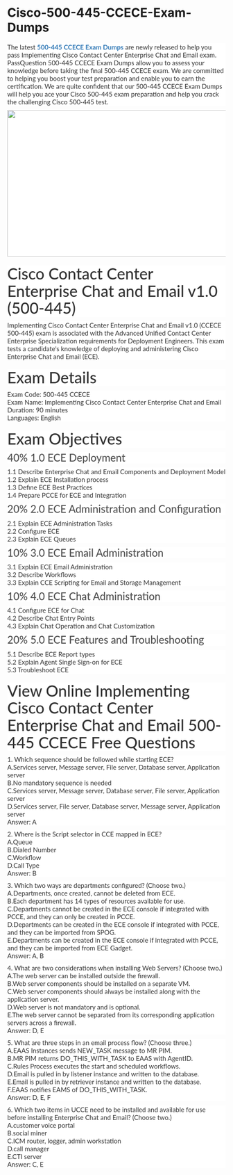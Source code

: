 # Cisco-500-445-CCECE-Exam-Dumps
<p>
	<span style="font-size:12px;font-weight:normal;">
	<p style="box-sizing:border-box;margin-top:0px;margin-bottom:10px;color:#333333;font-family:Lato;font-size:15px;white-space:normal;background-color:#FFFFFF;">
		The latest&nbsp;<span style="box-sizing:border-box;font-weight:700;"><a href="https://www.passquestion.com/500-445.html" style="box-sizing:border-box;background-color:transparent;color:#337AB7;text-decoration-line:none;">500-445 CCECE Exam Dumps</a></span>&nbsp;are newly released to help you pass Implementing Cisco Contact Center Enterprise Chat and Email exam. PassQuestion 500-445 CCECE Exam Dumps allow you to assess your knowledge before taking the final 500-445 CCECE exam. We are committed to helping you boost your test preparation and enable you to earn the certification. We are quite confident that our 500-445 CCECE Exam Dumps will help you ace your Cisco 500-445 exam preparation and help you crack the challenging Cisco 500-445 test.
	</p>
	<p style="box-sizing:border-box;margin-top:0px;margin-bottom:10px;color:#333333;font-family:Lato;font-size:15px;white-space:normal;background-color:#FFFFFF;">
		<img alt="" src="https://www.passquestion.com/uploads/pqcom/images/20221128/01e7a5ab119e3e0063e77904c32c9c22.png" style="box-sizing:border-box;vertical-align:middle;max-width:100%;height:337px;width:600px;" />
	</p>
	<h1 style="box-sizing:border-box;margin:20px 0px 10px;font-size:36px;font-family:Lato;font-weight:500;line-height:1.1;color:#333333;white-space:normal;background-color:#FFFFFF;">
		Cisco Contact Center Enterprise Chat and Email v1.0 (500-445)
	</h1>
	<p style="box-sizing:border-box;margin-top:0px;margin-bottom:10px;color:#333333;font-family:Lato;font-size:15px;white-space:normal;background-color:#FFFFFF;">
		Implementing Cisco Contact Center Enterprise Chat and Email v1.0 (CCECE 500-445) exam is associated with the Advanced Unified Contact Center Enterprise Specialization requirements for Deployment Engineers. This exam tests a candidate's knowledge of deploying and administering Cisco Enterprise Chat and Email (ECE).
	</p>
	<h1 style="box-sizing:border-box;margin:20px 0px 10px;font-size:36px;font-family:Lato;font-weight:500;line-height:1.1;color:#333333;white-space:normal;background-color:#FFFFFF;">
		Exam Details
	</h1>
	<p style="box-sizing:border-box;margin-top:0px;margin-bottom:10px;color:#333333;font-family:Lato;font-size:15px;white-space:normal;background-color:#FFFFFF;">
		Exam Code: 500-445 CCECE<br style="box-sizing:border-box;" />
Exam Name: Implementing Cisco Contact Center Enterprise Chat and Email<br style="box-sizing:border-box;" />
Duration: 90 minutes<br style="box-sizing:border-box;" />
Languages: English
	</p>
	<h1 style="box-sizing:border-box;margin:20px 0px 10px;font-size:36px;font-family:Lato;font-weight:500;line-height:1.1;color:#333333;white-space:normal;background-color:#FFFFFF;">
		Exam Objectives
	</h1>
	<h3 style="box-sizing:border-box;font-family:Lato;font-weight:500;line-height:1.1;color:#505050;margin-top:0px;margin-bottom:10px;font-size:24px;white-space:normal;background-color:#FFFFFF;">
		40% 1.0 ECE Deployment
	</h3>
	<p style="box-sizing:border-box;margin-top:0px;margin-bottom:10px;color:#333333;font-family:Lato;font-size:15px;white-space:normal;background-color:#FFFFFF;">
		1.1 Describe Enterprise Chat and Email Components and Deployment Model<br style="box-sizing:border-box;" />
1.2 Explain ECE Installation process<br style="box-sizing:border-box;" />
1.3 Define ECE Best Practices<br style="box-sizing:border-box;" />
1.4 Prepare PCCE for ECE and Integration&nbsp;
	</p>
	<h3 style="box-sizing:border-box;font-family:Lato;font-weight:500;line-height:1.1;color:#505050;margin-top:0px;margin-bottom:10px;font-size:24px;white-space:normal;background-color:#FFFFFF;">
		20% 2.0 ECE Administration and Configuration
	</h3>
	<p style="box-sizing:border-box;margin-top:0px;margin-bottom:10px;color:#333333;font-family:Lato;font-size:15px;white-space:normal;background-color:#FFFFFF;">
		2.1 Explain ECE Administration Tasks<br style="box-sizing:border-box;" />
2.2 Configure ECE<br style="box-sizing:border-box;" />
2.3 Explain ECE Queues
	</p>
	<h3 style="box-sizing:border-box;font-family:Lato;font-weight:500;line-height:1.1;color:#505050;margin-top:0px;margin-bottom:10px;font-size:24px;white-space:normal;background-color:#FFFFFF;">
		10% 3.0 ECE Email Administration
	</h3>
	<p style="box-sizing:border-box;margin-top:0px;margin-bottom:10px;color:#333333;font-family:Lato;font-size:15px;white-space:normal;background-color:#FFFFFF;">
		3.1 Explain ECE Email Administration<br style="box-sizing:border-box;" />
3.2 Describe Workflows<br style="box-sizing:border-box;" />
3.3 Explain CCE Scripting for Email and Storage Management
	</p>
	<h3 style="box-sizing:border-box;font-family:Lato;font-weight:500;line-height:1.1;color:#505050;margin-top:0px;margin-bottom:10px;font-size:24px;white-space:normal;background-color:#FFFFFF;">
		10% 4.0 ECE Chat Administration
	</h3>
	<p style="box-sizing:border-box;margin-top:0px;margin-bottom:10px;color:#333333;font-family:Lato;font-size:15px;white-space:normal;background-color:#FFFFFF;">
		4.1 Configure ECE for Chat<br style="box-sizing:border-box;" />
4.2 Describe Chat Entry Points<br style="box-sizing:border-box;" />
4.3 Explain Chat Operation and Chat Customization
	</p>
	<h3 style="box-sizing:border-box;font-family:Lato;font-weight:500;line-height:1.1;color:#505050;margin-top:0px;margin-bottom:10px;font-size:24px;white-space:normal;background-color:#FFFFFF;">
		20% 5.0 ECE Features and Troubleshooting
	</h3>
	<p style="box-sizing:border-box;margin-top:0px;margin-bottom:10px;color:#333333;font-family:Lato;font-size:15px;white-space:normal;background-color:#FFFFFF;">
		5.1 Describe ECE Report types<br style="box-sizing:border-box;" />
5.2 Explain Agent Single Sign-on for ECE<br style="box-sizing:border-box;" />
5.3 Troubleshoot ECE
	</p>
	<h1 style="box-sizing:border-box;margin:20px 0px 10px;font-size:36px;font-family:Lato;font-weight:500;line-height:1.1;color:#333333;white-space:normal;background-color:#FFFFFF;">
		View Online Implementing Cisco Contact Center Enterprise Chat and Email 500-445 CCECE Free Questions
	</h1>
	<p style="box-sizing:border-box;margin-top:0px;margin-bottom:10px;color:#333333;font-family:Lato;font-size:15px;white-space:normal;background-color:#FFFFFF;">
		1. Which sequence should be followed while starting ECE?<br style="box-sizing:border-box;" />
A.Services server, Message server, File server, Database server, Application server<br style="box-sizing:border-box;" />
B.No mandatory sequence is needed<br style="box-sizing:border-box;" />
C.Services server, Message server, Database server, File server, Application server<br style="box-sizing:border-box;" />
D.Services server, File server, Database server, Message server, Application server<br style="box-sizing:border-box;" />
Answer: A
	</p>
	<p style="box-sizing:border-box;margin-top:0px;margin-bottom:10px;color:#333333;font-family:Lato;font-size:15px;white-space:normal;background-color:#FFFFFF;">
		2. Where is the Script selector in CCE mapped in ECE?<br style="box-sizing:border-box;" />
A.Queue<br style="box-sizing:border-box;" />
B.Dialed Number<br style="box-sizing:border-box;" />
C.Workflow<br style="box-sizing:border-box;" />
D.Call Type<br style="box-sizing:border-box;" />
Answer: B
	</p>
	<p style="box-sizing:border-box;margin-top:0px;margin-bottom:10px;color:#333333;font-family:Lato;font-size:15px;white-space:normal;background-color:#FFFFFF;">
		3. Which two ways are departments configured? (Choose two.)<br style="box-sizing:border-box;" />
A.Departments, once created, cannot be deleted from ECE.<br style="box-sizing:border-box;" />
B.Each department has 14 types of resources available for use.<br style="box-sizing:border-box;" />
C.Departments cannot be created in the ECE console if integrated with PCCE, and they can only be created in PCCE.<br style="box-sizing:border-box;" />
D.Departments can be created in the ECE console if integrated with PCCE, and they can be imported from SPOG.<br style="box-sizing:border-box;" />
E.Departments can be created in the ECE console if integrated with PCCE, and they can be imported from ECE Gadget.<br style="box-sizing:border-box;" />
Answer: A, B
	</p>
	<p style="box-sizing:border-box;margin-top:0px;margin-bottom:10px;color:#333333;font-family:Lato;font-size:15px;white-space:normal;background-color:#FFFFFF;">
		4. What are two considerations when installing Web Servers? (Choose two.)<br style="box-sizing:border-box;" />
A.The web server can be installed outside the firewall.<br style="box-sizing:border-box;" />
B.Web server components should be installed on a separate VM.<br style="box-sizing:border-box;" />
C.Web server components should always be installed along with the application server.<br style="box-sizing:border-box;" />
D.Web server is not mandatory and is optional.<br style="box-sizing:border-box;" />
E.The web server cannot be separated from its corresponding application servers across a firewall.<br style="box-sizing:border-box;" />
Answer: D, E
	</p>
	<p style="box-sizing:border-box;margin-top:0px;margin-bottom:10px;color:#333333;font-family:Lato;font-size:15px;white-space:normal;background-color:#FFFFFF;">
		5. What are three steps in an email process flow? (Choose three.)<br style="box-sizing:border-box;" />
A.EAAS Instances sends NEW_TASK message to MR PIM.<br style="box-sizing:border-box;" />
B.MR PIM returns DO_THIS_WITH_TASK to EAAS with AgentID.<br style="box-sizing:border-box;" />
C.Rules Process executes the start and scheduled workflows.<br style="box-sizing:border-box;" />
D.Email is pulled in by listener instance and written to the database.<br style="box-sizing:border-box;" />
E.Email is pulled in by retriever instance and written to the database.<br style="box-sizing:border-box;" />
F.EAAS notifies EAMS of DO_THIS_WITH_TASK.<br style="box-sizing:border-box;" />
Answer: D, E, F
	</p>
	<p style="box-sizing:border-box;margin-top:0px;margin-bottom:10px;color:#333333;font-family:Lato;font-size:15px;white-space:normal;background-color:#FFFFFF;">
		6. Which two items in UCCE need to be installed and available for use before installing Enterprise Chat and Email? (Choose two.)<br style="box-sizing:border-box;" />
A.customer voice portal<br style="box-sizing:border-box;" />
B.social miner<br style="box-sizing:border-box;" />
C.ICM router, logger, admin workstation<br style="box-sizing:border-box;" />
D.call manager<br style="box-sizing:border-box;" />
E.CTI server<br style="box-sizing:border-box;" />
Answer: C, E
	</p>
</span>
</p>
<p>
	<span style="white-space:normal;"></span> 
</p>
